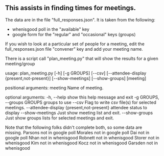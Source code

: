 ## This assists in finding times for meetings.

The data are in the file "full_responses.json".  It is taken from the following:
 - whenisgood poll in the "available" key
 - google form for the "regular" and "occasional" keys (groups)
 
 If you wish to look at a particular set of people for a meeting, edit the full_responses.json file "convener" key and add your meeting name.
 
 There is a script call "plan_meeting.py" that will show the results for a given meeting/group

usage: plan_meeting.py [-h] [-g GROUPS] [--csv] [--attendee-display {present,not-present}] [--show-meetings] [--show-groups] [meeting]

positional arguments:
  meeting               Name of meeting.

optional arguments:
  -h, --help            show this help message and exit
  -g GROUPS, --groups GROUPS
                        groups to use
  --csv                 Flag to write csv file(s) for selected meetings.
  --attendee-display {present,not-present}
                        attendee status to display
  --show-meetings       Just show meeting list and exit.
  --show-groups         Just show groups lists for selected meetings and exit.

Note that the following folks didn't complete both, so some data are missing.
    Parsons not in google poll
    Morales not in google poll
    Dai not in google poll
    Nhan not in whenisgood
    Robnett not in whenisgood
    Storer not in whenisgood
    Kim not in whenisgood
    Kocz not in whenisgood
    Garsden not in whenisgood


